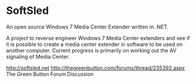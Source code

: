 # SoftSled
An open source Windows 7 Media Center Extender written in .NET.

A project to reverse engineer Windows 7 Media Center extenders and see if it is possible to create a media center extender in software to be used on another computer.
Current progress is primarily on working out the AV signaling of Media Center.

http://softsled.net
http://thegreenbutton.com/forums/thread/235392.aspx The Green Button Forum Discussion
